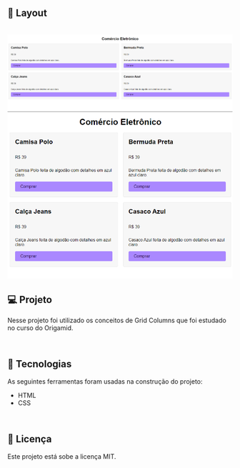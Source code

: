 ## 🎨 Layout

<br>

<div align="center">
  <img alt="Exercise GridColumns" src="images/grid1.png" width="1000px">
  <img alt="Exercise GridColumns" src="images/grid2.png" width="600px">
</div>


## 💻 Projeto

<p>Nesse projeto foi utilizado os conceitos de Grid Columns que foi estudado no curso do Origamid.</p>

<br>

## 🚀 Tecnologias

<p>As seguintes ferramentas foram usadas na construção do projeto: </p>

- HTML
- CSS

<br>

## 📝 Licença

Este projeto está sobe a licença MIT.
